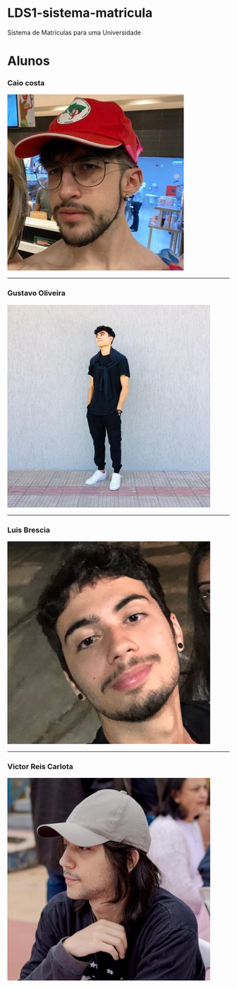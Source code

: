 # LDS1-sistema-matricula

Sistema de Matrículas para uma Universidade

# Alunos

### Caio costa

![Caio](/img/profileCaio.png)

<hr />

### Gustavo Oliveira

![Gustavo](/img/profileGustavo.png)

<hr />

### Luis Brescia

![Luis](/img/profileLuis.png)

<hr />

### Victor Reis Carlota

![Victor](/img/profileVictor.png)
